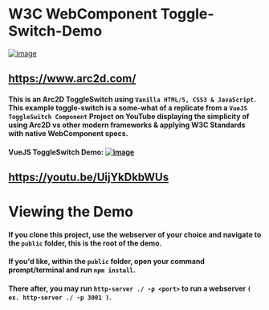 # W3C WebComponent Toggle-Switch-Demo
[![image](https://user-images.githubusercontent.com/14171094/111254826-157c6680-85d3-11eb-931a-52bebed34f65.png)](https://www.arc2d.com/)
## https://www.arc2d.com/

#### This is an Arc2D ToggleSwitch using `Vanilla HTML/5, CSS3 & JavaScript`. This example toggle-switch is a some-what of a replicate from a `VueJS ToggleSwitch Component` Project on YouTube displaying the simplicity of using Arc2D vs other modern frameworks & applying W3C Standards with native WebComponent specs.

#### VueJS ToggleSwitch Demo: [![image](https://user-images.githubusercontent.com/14171094/111254341-0fd25100-85d2-11eb-97da-dacd14ef77a9.png)](https://youtu.be/UijYkDkbWUs)
## https://youtu.be/UijYkDkbWUs

# Viewing the Demo
#### If you clone this project, use the webserver of your choice and navigate to the `public` folder, this is the root of the demo.
#### If you'd like, within the `public` folder, open your command prompt/terminal and run `npm install`.
#### There after, you may run `http-server ./ -p <port>` to run a webserver `( ex. http-server ./ -p 3001 )`.
